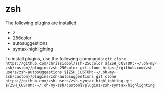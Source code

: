 # zsh

The following plugins are installed:

- z
- 256color
- autosuggestions
- syntax-highlighting

To install plugins, use the following commands:
``
git clone https://github.com/chrissicool/zsh-256color ${ZSH_CUSTOM:-~/.oh-my-zsh/custom}/plugins/zsh-256color
git clone https://github.com/zsh-users/zsh-autosuggestions ${ZSH_CUSTOM:-~/.oh-my-zsh/custom}/plugins/zsh-autosuggestions
git clone https://github.com/zsh-users/zsh-syntax-highlighting.git ${ZSH_CUSTOM:-~/.oh-my-zsh/custom}/plugins/zsh-syntax-highlighting
``
